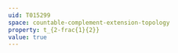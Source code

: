 ```yaml
---
uid: T015299
space: countable-complement-extension-topology
property: t_{2-frac{1}{2}}
value: true
---
```

